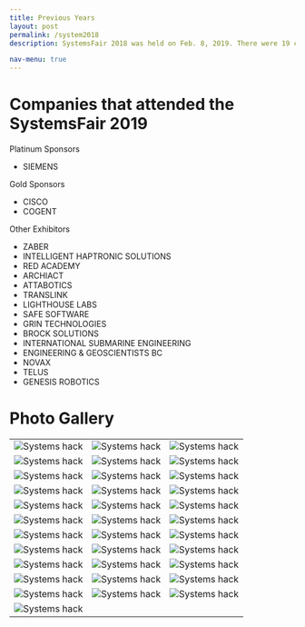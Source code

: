 ```yaml
---
title: Previous Years
layout: post
permalink: /system2018
description: SystemsFair 2018 was held on Feb. 8, 2019. There were 19 companies who participated in this career fair and more than 200 students attended this fair. The event helped students look at the work the companies are working on whereas the employers get to meet to meet/hire students who would be valueable for the company. </p> <b>Checkout our gallery for SystemsFair 2019!!</b></p><br><ul class="actions"><li><a href="students.html" class="button">Learn more</a></li></ul>

nav-menu: true
---
```

# Companies that attended the SystemsFair 2019

Platinum Sponsors

* SIEMENS

Gold Sponsors

* CISCO
* COGENT

Other Exhibitors

* ZABER
* INTELLIGENT HAPTRONIC SOLUTIONS
* RED ACADEMY
* ARCHIACT
* ATTABOTICS
* TRANSLINK
* LIGHTHOUSE LABS
* SAFE SOFTWARE
* GRIN TECHNOLOGIES
* BROCK SOLUTIONS
* INTERNATIONAL SUBMARINE ENGINEERING
* ENGINEERING & GEOSCIENTISTS BC
* NOVAX
* TELUS
* GENESIS ROBOTICS

<!--Partners

* ACUSPIRE -->

# Photo Gallery

<div class="table-wrapper">
<table class="alt">
<tbody>
	<tr>
		<td colspan="1"><span class="image main"><img src="assets/images/system2018/1.jpg" alt="Systems hack" /></span></td>
        <td colspan="1"><span class="image main"><img src="assets/images/system2018/23.jpg" alt="Systems hack" /></span></td>
        <td colspan="1"><span class="image main"><img src="assets/images/system2018/3.jpg" alt="Systems hack" /></span></td>
	</tr>
    <tr>
		<td colspan="1"><span class="image main"><img src="assets/images/system2018/4.jpg" alt="Systems hack" /></span></td>
        <td colspan="1"><span class="image main"><img src="assets/images/system2018/5.jpg" alt="Systems hack" /></span></td>
        <td colspan="1"><span class="image main"><img src="assets/images/system2018/6.jpg" alt="Systems hack" /></span></td>
	</tr>
    <tr>
		<td colspan="1"><span class="image main"><img src="assets/images/system2018/7.jpg" alt="Systems hack" /></span></td>
        <td colspan="1"><span class="image main"><img src="assets/images/system2018/8.jpg" alt="Systems hack" /></span></td>
        <td colspan="1"><span class="image main"><img src="assets/images/system2018/9.jpg" alt="Systems hack" /></span></td>
	</tr>
    <tr>
		<td colspan="1"><span class="image main"><img src="assets/images/system2018/10.jpg" alt="Systems hack" /></span></td>
        <td colspan="1"><span class="image main"><img src="assets/images/system2018/11.jpg" alt="Systems hack" /></span></td>
        <td colspan="1"><span class="image main"><img src="assets/images/system2018/12.jpg" alt="Systems hack" /></span></td>
	</tr>
    <tr>
		<td colspan="1"><span class="image main"><img src="assets/images/system2018/13.jpg" alt="Systems hack" /></span></td>
        <td colspan="1"><span class="image main"><img src="assets/images/system2018/14.jpg" alt="Systems hack" /></span></td>
        <td colspan="1"><span class="image main"><img src="assets/images/system2018/15.jpg" alt="Systems hack" /></span></td>
	</tr>
    <tr>
		<td colspan="1"><span class="image main"><img src="assets/images/system2018/16.jpg" alt="Systems hack" /></span></td>
        <td colspan="1"><span class="image main"><img src="assets/images/system2018/21.jpg" alt="Systems hack" /></span></td>
        <td colspan="1"><span class="image main"><img src="assets/images/system2018/18.jpg" alt="Systems hack" /></span></td>
	</tr>
    <tr>
		<td colspan="1"><span class="image main"><img src="assets/images/system2018/19.jpg" alt="Systems hack" /></span></td>
        <td colspan="1"><span class="image main"><img src="assets/images/system2018/20.jpg" alt="Systems hack" /></span></td>
        <td colspan="1"><span class="image main"><img src="assets/images/system2018/24.jpg" alt="Systems hack" /></span></td>
	</tr>
    <tr>
		<td colspan="1"><span class="image main"><img src="assets/images/system2018/25.jpg" alt="Systems hack" /></span></td>
        <td colspan="1"><span class="image main"><img src="assets/images/system2018/26.jpg" alt="Systems hack" /></span></td>
        <td colspan="1"><span class="image main"><img src="assets/images/system2018/27.jpg" alt="Systems hack" /></span></td>
	</tr>
    <tr>
		<td colspan="1"><span class="image main"><img src="assets/images/system2018/28.jpg" alt="Systems hack" /></span></td>
        <td colspan="1"><span class="image main"><img src="assets/images/system2018/29.jpg" alt="Systems hack" /></span></td>
        <td colspan="1"><span class="image main"><img src="assets/images/system2018/30.jpg" alt="Systems hack" /></span></td>
	</tr>
    <tr>
		<td colspan="1"><span class="image main"><img src="assets/images/system2018/31.jpg" alt="Systems hack" /></span></td>
        <td colspan="1"><span class="image main"><img src="assets/images/system2018/32.jpg" alt="Systems hack" /></span></td>
        <td colspan="1"><span class="image main"><img src="assets/images/system2018/33.jpg" alt="Systems hack" /></span></td>
	</tr>
    <tr>
		<td colspan="1"><span class="image main"><img src="assets/images/system2018/34.jpg" alt="Systems hack" /></span></td>
        <td colspan="1"><span class="image main"><img src="assets/images/system2018/35.jpg" alt="Systems hack" /></span></td>
        <td colspan="1"><span class="image main"><img src="assets/images/system2018/36.jpg" alt="Systems hack" /></span></td>
	</tr>
    <tr>
		<td colspan="1"><span class="image main"><img src="assets/images/system2018/37.jpg" alt="Systems hack" /></span></td>
	</tr>
</tbody>
</table>
</div>
